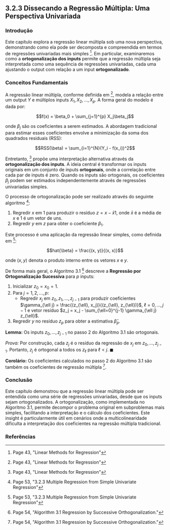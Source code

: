 ## 3.2.3 Dissecando a Regressão Múltipla: Uma Perspectiva Univariada

### Introdução
Este capítulo explora a regressão linear múltipla sob uma nova perspectiva, demonstrando como ela pode ser decomposta e compreendida em termos de regressões univariadas mais simples [^52]. Em particular, examinaremos como a **ortogonalização dos inputs** permite que a regressão múltipla seja interpretada como uma sequência de regressões univariadas, cada uma ajustando o output com relação a um input **ortogonalizado**.

### Conceitos Fundamentais

A regressão linear múltipla, conforme definida em [^52], modela a relação entre um output $Y$ e múltiplos inputs $X_1, X_2, ..., X_p$. A forma geral do modelo é dada por:

$$f(x) = \beta_0 + \sum_{j=1}^{p} X_j\beta_j$$

onde $\beta_j$ são os coeficientes a serem estimados. A abordagem tradicional para estimar esses coeficientes envolve a minimização da soma dos quadrados residuais (RSS):

$$RSS(\beta) = \sum_{i=1}^{N}(Y_i - f(x_i))^2$$

Entretanto, [^52] propõe uma interpretação alternativa através da **ortogonalização dos inputs**. A ideia central é transformar os inputs originais em um conjunto de inputs **ortogonais**, onde a correlação entre cada par de inputs é zero. Quando os inputs são ortogonais, os coeficientes $\beta_j$ podem ser estimados independentemente através de regressões univariadas simples.

O processo de ortogonalização pode ser realizado através do seguinte algoritmo [^53]:

1.  Regredir $x$ em $1$ para produzir o resíduo $z = x - \bar{x}1$, onde $\bar{x}$ é a média de $x$ e $1$ é um vetor de uns.
2.  Regredir $y$ em $z$ para obter o coeficiente $\beta_1$.

Este processo é uma aplicação da regressão linear simples, como definida em [^53]:

$$hat{\beta} = \frac{(x, y)}{(x, x)}$$

onde $(x, y)$ denota o produto interno entre os vetores $x$ e $y$.

De forma mais geral, o Algoritmo 3.1 [^54] descreve a **Regressão por Ortogonalização Sucessiva** para $p$ inputs:

1.  Inicializar $z_0 = x_0 = 1$.
2.  Para $j = 1, 2, ..., p$:
    *   Regredir $x_j$ em $z_0, z_1, ..., z_{j-1}$ para produzir coeficientes $\gamma_{\ell j} = \frac{(z_{\ell}, x_j)}{(z_{\ell}, z_{\ell})}$, $\ell = 0, ..., j-1$ e vetor resíduo $z_j = x_j - \sum_{\ell=0}^{j-1} \gamma_{\ell j} z_{\ell}$.
3.  Regredir $y$ no resíduo $z_p$ para obter a estimativa $\hat{\beta}_p$.

**Lemma:** Os inputs $z_0, ..., z_{j-1}$ no passo 2 do Algoritmo 3.1 são ortogonais.

*Prova:* Por construção, cada $z_j$ é o resíduo da regressão de $x_j$ em $z_0, ..., z_{j-1}$. Portanto, $z_j$ é ortogonal a todos os $z_{\ell}$ para $\ell < j$. $\blacksquare$

**Corolário:** Os coeficientes calculados no passo 2 do Algoritmo 3.1 são também os coeficientes de regressão múltipla [^54].

### Conclusão

Este capítulo demonstrou que a regressão linear múltipla pode ser entendida como uma série de regressões univariadas, desde que os inputs sejam ortogonalizados. A ortogonalização, como implementada no Algoritmo 3.1, permite decompor o problema original em subproblemas mais simples, facilitando a interpretação e o cálculo dos coeficientes. Este insight é particularmente útil em cenários onde a multicolinearidade dificulta a interpretação dos coeficientes na regressão múltipla tradicional.

### Referências
[^52]: Page 43, "Linear Methods for Regression"
[^53]: Page 53, "3.2.3 Multiple Regression from Simple Univariate Regression"
[^54]: Page 54, "Algorithm 3.1 Regression by Successive Orthogonalization."
<!-- END -->